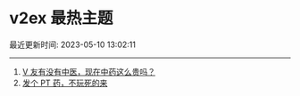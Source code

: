 # v2ex 最热主题

最近更新时间: 2023-05-10 13:02:11

--- 
1. [V 友有没有中医，现在中药这么贵吗？](https://www.v2ex.com/t/938788) 
2. [发个 PT 药，不玩死的来](https://www.v2ex.com/t/938793) 
